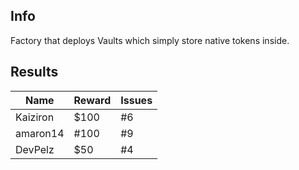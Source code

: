 ## Info
Factory that deploys Vaults which simply store native tokens inside.

## Results

| Name | Reward | Issues |
|----------|----------|----------|
| Kaiziron | $100 | #6 |
| amaron14 | #100 | #9 |
| DevPelz  | $50 | #4 |
